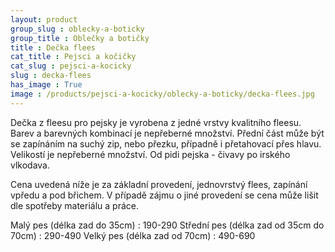 ```yaml
---
layout: product
group_slug : oblecky-a-boticky
group_title : Oblečky a botičky
title : Dečka flees
cat_title : Pejsci a kočičky
cat_slug : pejsci-a-kocicky
slug : decka-flees
has_image : True
image : /products/pejsci-a-kocicky/oblecky-a-boticky/decka-flees.jpg
---
```


Dečka z fleesu pro pejsky je vyrobena z jedné vrstvy kvalitního fleesu. Barev a barevných kombinací je nepřeberné množství. Přední část může být se zapínáním na suchý zip, nebo přezku, případně i přetahovací přes hlavu. Velikostí je nepřeberné množství. Od pidi pejska - čivavy po irského vlkodava.

Cena uvedená níže je za základní provedení, jednovrstvý flees, zapínání vpředu a pod břichem. V případě zájmu o jiné provedení se cena může lišit dle spotřeby materiálu a práce.

 Malý pes (délka zad do 35cm) : 190-290
 Střední pes (délka zad od 35cm do 70cm) : 290-490
 Velký pes (délka zad od 70cm) : 490-690

